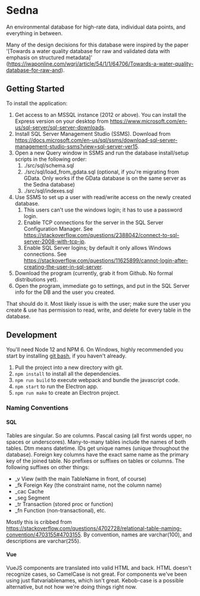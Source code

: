 Sedna
=====
An environmental database for high-rate data, individual data points, and everything in between.

Many of the design decisions for this database were inspired by the paper '[Towards a water quality database for raw and validated data with emphasis on structured metadata]' (https://iwaponline.com/wqrj/article/54/1/1/64706/Towards-a-water-quality-database-for-raw-and).

Getting Started
---------------
To install the application:

1. Get access to an MSSQL instance (2012 or above).  You can install the Express version on your desktop from <https://www.microsoft.com/en-us/sql-server/sql-server-downloads>.
2. Install SQL Server Management Studio (SSMS).  Download from <https://docs.microsoft.com/en-us/sql/ssms/download-sql-server-management-studio-ssms?view=sql-server-ver15>.
3. Open a new Query window in SSMS and run the database install/setup scripts in the following order:
    1. ./src/sql/schema.sql
    2. ./src/sql/load_from_gdata.sql (optional, if you're migrating from GData.  Only works if the GData database is on the same server as the Sedna database)
    3. ./src/sql/indexes.sql
4. Use SSMS to set up a user with read/write access on the newly created database.  
    1. This users can't use the windows login; it has to use a password login.
    2. Enable TCP connections for the server in the SQL Server Configuration Manager.  See <https://stackoverflow.com/questions/2388042/connect-to-sql-server-2008-with-tcp-ip>.
    3. Enable SQL Server logins; by default it only allows Windows connections.  See <https://stackoverflow.com/questions/11625899/cannot-login-after-creating-the-user-in-sql-server>.
5. Download the program (currently, grab it from Github.  No formal distributions yet).
6. Open the program, immediate go to settings, and put in the SQL Server info for the DB and the user you created.

That should do it.  Most likely issue is with the user; make sure the user you create & use has permission to read, write, and delete for every table in the database.

Development
-----------
You'll need Node 12 and NPM 6.  On Windows, highly recommended you start by installing [git bash](https://git-scm.com), if you haven't already.  

1. Pull the project into a new directory with git.  
2. `npm install` to install all the dependencies. 
3. `npm run build` to execute webpack and bundle the javascript code.  
4. `npm start` to run the Electron app. 
5. `npm run make` to create an Electron project.

### Naming Conventions
#### SQL
Tables are singular.  So are columns.  Pascal casing (all first words upper, no spaces or underscores).  Many-to-many tables include the names of both tables.  Dtm means datetime.  IDs get unique names (unique throughout the database).  Foreign key columns have the exact same name as the primary key of the joined table.  No prefixes or suffixes on tables or columns.  The following suffixes on other things:
* _v View (with the main TableName in front, of course)
* _fk Foreign Key (the constraint name, not the column name)
* _cac Cache
* _seg Segment
* _tr Transaction (stored proc or function)
* _fn Function (non-transactional), etc.

Mostly this is cribbed from <https://stackoverflow.com/questions/4702728/relational-table-naming-convention/4703155#4703155>.
By convention, names are varchar(100), and descriptions are varchar(255).

#### Vue
VueJS components are translated into valid HTML and back.  HTML doesn't recognize cases, so CamelCase is not great.  For components we've been using just flatvariablenames, which isn't great.  Kebob-case is a possible alternative, but not how we're doing things right now.